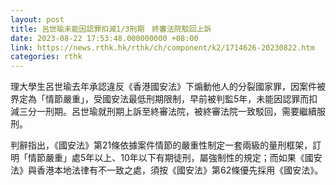 ```yaml
---
layout: post
title: 呂世瑜未能因認罪扣減1/3刑期　終審法院駁回上訴
date: 2023-08-22 17:53:48.000000000 +08:00
link: https://news.rthk.hk/rthk/ch/component/k2/1714626-20230822.htm
categories: rthk
---
```


理大學生呂世瑜去年承認違反《香港國安法》下煽動他人的分裂國家罪，因案件被界定為「情節嚴重」，受國安法最低刑期限制，早前被判監5年，未能因認罪而扣減三分一刑期。呂世瑜就刑期上訴至終審法院，被終審法院一致駁回，需要繼續服刑。

判辭指出，《國安法》第21條依據案件情節的嚴重性制定一套兩級的量刑框架，訂明「情節嚴重」處5年以上、10年以下有期徒刑，屬強制性的規定；而如果《國安法》與香港本地法律有不一致之處，須按《國安法》第62條優先採用《國安法》。
